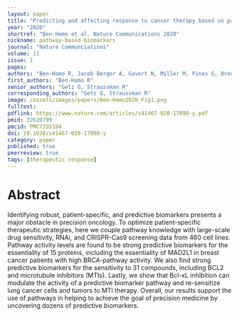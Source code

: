 ```yaml
---
layout: paper
title: "Predicting and affecting response to cancer therapy based on pathway-level biomarkers"
year: "2020"
shortref: "Ben-Hamo et al. Nature Communications 2020"
nickname: pathway-based-biomarkers
journal: "Nature Communciations"
volume: 11
issue: 1
pages:
authors: "Ben-Hamo R, Jacob Berger A, Gavert N, Miller M, Pines G, Oren R, Pikarsky E, Benes CH, Neuman T, Zwang Y, Efroni S, Getz G, Straussman R"
first_authors: "Ben-Hamo R"
senior_authors: "Getz G, Straussman R"
corresponding_authors: "Getz G, Straussman R"
image: /assets/images/papers/Ben-Hamo2020_Fig1.png
fulltext:
pdflink: https://www.nature.com/articles/s41467-020-17090-y.pdf
pmid: 32620799
pmcid: PMC7335104
doi: 10.1038/s41467-020-17090-y
category: paper
published: true
peerreview: true
tags: [therapeutic response]
---
```


# Abstract

Identifying robust, patient-specific, and predictive biomarkers presents a major obstacle in precision oncology. To optimize patient-specific therapeutic strategies, here we couple pathway knowledge with large-scale drug sensitivity, RNAi, and CRISPR-Cas9 screening data from 460 cell lines. Pathway activity levels are found to be strong predictive biomarkers for the essentiality of 15 proteins, including the essentiality of MAD2L1 in breast cancer patients with high BRCA-pathway activity. We also find strong predictive biomarkers for the sensitivity to 31 compounds, including BCL2 and microtubule inhibitors (MTIs). Lastly, we show that Bcl-xL inhibition can modulate the activity of a predictive biomarker pathway and re-sensitize lung cancer cells and tumors to MTI therapy. Overall, our results support the use of pathways in helping to achieve the goal of precision medicine by uncovering dozens of predictive biomarkers.